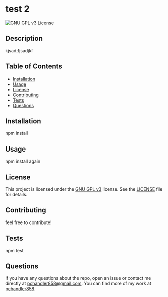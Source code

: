 # test 2

![GNU GPL v3 License](https://img.shields.io/badge/License-GPL%20v3-orange.svg)

## Description
kjsad;fjsadjkf

## Table of Contents
- [Installation](#installation)
- [Usage](#usage)
- [License](#license)
- [Contributing](#contributing)
- [Tests](#tests)
- [Questions](#questions)

## Installation
npm install

## Usage
npm install again

## License
This project is licensed under the [GNU GPL v3](https://www.gnu.org/licenses/gpl-3.0) license. See the [LICENSE](LICENSE.md) file for details.

## Contributing
feel free to contribute!

## Tests
npm test

## Questions
If you have any questions about the repo, open an issue or contact me directly at pchandler858@gmail.com. You can find more of my work at [pchandler858](https://github.com/pchandler858).
